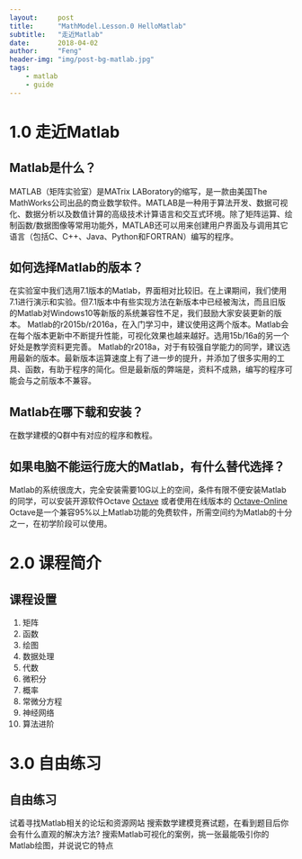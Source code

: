 ```yaml
---
layout:     post
title:      "MathModel.Lesson.0 HelloMatlab"
subtitle:   "走近Matlab"
date:       2018-04-02
author:     "Feng"
header-img: "img/post-bg-matlab.jpg"
tags:
    - matlab
    - guide
---
```


# 1.0 走近Matlab
## Matlab是什么？
MATLAB（矩阵实验室）是MATrix LABoratory的缩写，是一款由美国The MathWorks公司出品的商业数学软件。MATLAB是一种用于算法开发、数据可视化、数据分析以及数值计算的高级技术计算语言和交互式环境。除了矩阵运算、绘制函数/数据图像等常用功能外，MATLAB还可以用来创建用户界面及与调用其它语言（包括C、C++、Java、Python和FORTRAN）编写的程序。



## 如何选择Matlab的版本？
在实验室中我们选用7.1版本的Matlab，界面相对比较旧。在上课期间，我们使用7.1进行演示和实验。但7.1版本中有些实现方法在新版本中已经被淘汰，而且旧版的Matlab对Windows10等新版的系统兼容性不足，我们鼓励大家安装更新的版本。
Matlab的r2015b/r2016a，在入门学习中，建议使用这两个版本。Matlab会在每个版本更新中不断提升性能，可视化效果也越来越好。选用15b/16a的另一个好处是教学资料更完善。
Matlab的r2018a，对于有较强自学能力的同学，建议选用最新的版本。最新版本运算速度上有了进一步的提升，并添加了很多实用的工具、函数，有助于程序的简化。但是最新版的弊端是，资料不成熟，编写的程序可能会与之前版本不兼容。


## Matlab在哪下载和安装？
在数学建模的Q群中有对应的程序和教程。



## 如果电脑不能运行庞大的Matlab，有什么替代选择？
Matlab的系统很庞大，完全安装需要10G以上的空间，条件有限不便安装Matlab的同学，可以安装开源软件Octave
[Octave](https://www.gnu.org/software/octave/)
或者使用在线版本的
[Octave-Online](https://octave-online.net/)
Octave是一个兼容95%以上Matlab功能的免费软件，所需空间约为Matlab的十分之一，在初学阶段可以使用。

# 2.0 课程简介
## 课程设置
1. 矩阵
2. 函数
3. 绘图
4. 数据处理
5. 代数
6. 微积分
7. 概率
8. 常微分方程
9. 神经网络
10. 算法进阶


# 3.0 自由练习
## 自由练习
试着寻找Matlab相关的论坛和资源网站
搜索数学建模竞赛试题，在看到题目后你会有什么直观的解决方法?
搜索Matlab可视化的案例，挑一张最能吸引你的Matlab绘图，并说说它的特点